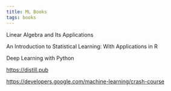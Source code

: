 ```yaml
---
title: ML Books
tags: books 
---
```



Linear Algebra and Its Applications

An Introduction to Statistical Learning: With Applications in R

Deep Learning with Python

<https://distill.pub>

<https://developers.google.com/machine-learning/crash-course>

